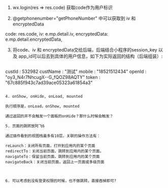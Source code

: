 1. wx.login(res => res.code) 获取code作为用户标识

2. @getphonenumber="getPhoneNumber" 中可以获取到 iv 和 encryptedData

 code: res.code,
              iv: e.mp.detail.iv,
              encryptedData: e.mp.detail.encryptedData,

3. 将code、iv 和 encryptedData交给后端，后端结合小程序的session_key 以及 app_id可以后去到具体的用户信息，如下为实际返回的结构（后端组装）:

	```
custId : 532982
custName : "测试"
mobile : "18521512434"
openId : "oy3_N4r7NhcugX--G_fQOZ98AQTY"
token : "67c885f943c7ad39ace05323a61854a3"
```

4. onShow, onHide, onLoad, mounted

执行顺序是，onLoad，onShow, mounted

通过返回的并不会触发一个面板的onHide？那什么时候会触发？

5. 页面的跳转放阿飞6

通过插件看到的视图栈最多有10层，关联的操作方法有：

reLaunch：关闭所有页面，打开到应用内的某个页面
redirectTo：关闭当前页面，跳转到应用内的某个页面。
navigateTo：保留当前页面，跳转到应用内的某个页面
navigateBack：关闭当前页面，返回上一页面或多级页面



6. 可以考虑到没有登录权限的时候，也不做跳转，直接吞掉即可?
